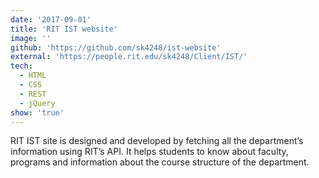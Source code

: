 ```yaml
---
date: '2017-09-01'
title: 'RIT IST website'
image: ''
github: 'https://github.com/sk4248/ist-website'
external: 'https://people.rit.edu/sk4248/Client/IST/'
tech:
  - HTML
  - CSS
  - REST
  - jQuery
show: 'true'
---
```


 RIT IST site is designed and developed by fetching all the department’s information using RIT’s API. It helps students to know about faculty, programs and information about the course structure of the department.
